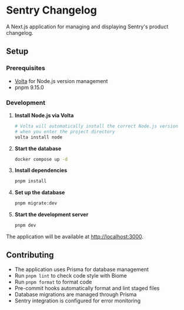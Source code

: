 # Sentry Changelog

A Next.js application for managing and displaying Sentry's product changelog.

## Setup

### Prerequisites

- [Volta](https://volta.sh/) for Node.js version management
- pnpm 9.15.0

### Development

1. **Install Node.js via Volta**

   ```bash
   # Volta will automatically install the correct Node.js version
   # when you enter the project directory
   volta install node
   ```

2. **Start the database**

   ```bash
   docker compose up -d
   ```

3. **Install dependencies**

   ```bash
   pnpm install
   ```

4. **Set up the database**

   ```bash
   pnpm migrate:dev
   ```

5. **Start the development server**

   ```bash
   pnpm dev
   ```

The application will be available at [http://localhost:3000](http://localhost:3000).

## Contributing

- The application uses Prisma for database management
- Run `pnpm lint` to check code style with Biome
- Run `pnpm format` to format code
- Pre-commit hooks automatically format and lint staged files
- Database migrations are managed through Prisma
- Sentry integration is configured for error monitoring
